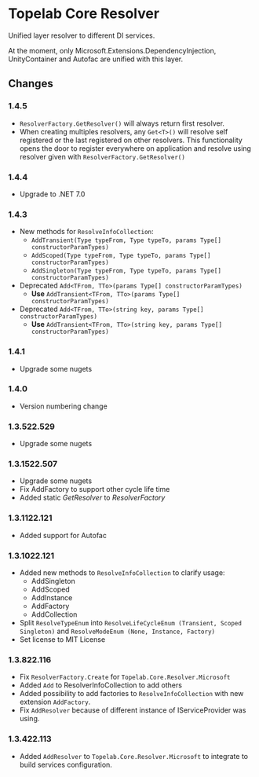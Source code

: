# Topelab Core Resolver

Unified layer resolver to different DI services.

At the moment, only Microsoft.Extensions.DependencyInjection, UnityContainer and Autofac are unified with this layer.

## Changes

### 1.4.5

- `ResolverFactory.GetResolver()` will always return first resolver.
- When creating multiples resolvers, any `Get<T>()` will resolve self registered or the last registered on other resolvers. This functionality opens the door to register everywhere on application and resolve using resolver given with `ResolverFactory.GetResolver()`

### 1.4.4

- Upgrade to .NET 7.0

### 1.4.3

- New methods for `ResolveInfoCollection`:
  - `AddTransient(Type typeFrom, Type typeTo, params Type[] constructorParamTypes)`
  - `AddScoped(Type typeFrom, Type typeTo, params Type[] constructorParamTypes)`
  - `AddSingleton(Type typeFrom, Type typeTo, params Type[] constructorParamTypes)`
- Deprecated `Add<TFrom, TTo>(params Type[] constructorParamTypes)`
  - **Use** `AddTransient<TFrom, TTo>(params Type[] constructorParamTypes)`
- Deprecated `Add<TFrom, TTo>(string key, params Type[] constructorParamTypes)`
  - **Use** `AddTransient<TFrom, TTo>(string key, params Type[] constructorParamTypes)`

### 1.4.1

- Upgrade some nugets

### 1.4.0

- Version numbering change

### 1.3.522.529

- Upgrade some nugets

### 1.3.1522.507

- Upgrade some nugets
- Fix AddFactory to support other cycle life time
- Added static *GetResolver* to *ResolverFactory*

### 1.3.1122.121

- Added support for Autofac

### 1.3.1022.121

- Added new methods to `ResolveInfoCollection` to clarify usage:
  - AddSingleton
  - AddScoped
  - AddInstance
  - AddFactory
  - AddCollection
- Split `ResolveTypeEnum` into `ResolveLifeCycleEnum (Transient, Scoped Singleton)` and `ResolveModeEnum (None, Instance, Factory)`
- Set license to MIT License

### 1.3.822.116

- Fix `ResolverFactory.Create` for `Topelab.Core.Resolver.Microsoft`
- Added `Add` to ResolverInfoCollection to add others
- Added possibility to add factories to `ResolveInfoCollection` with new extension `AddFactory`.
- Fix `AddResolver` because of different instance of IServiceProvider was using. 

### 1.3.422.113

- Added `AddResolver` to `Topelab.Core.Resolver.Microsoft` to integrate to build services configuration.

